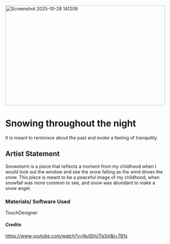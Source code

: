 <img width="497" height="311" alt="Screenshot 2025-10-28 141208" src="https://github.com/user-attachments/assets/4e92c018-1096-4e67-b1ec-112d1ec263c4" />

# Snowing throughout the night
It is meant to reminisce about the past and evoke a feeling of tranquility.

## Artist Statement
Snowstorm is a piece that reflects a moment from my childhood when I would look out the window and see the snow falling as the wind drives the snow. This piece is meant to be a peaceful image of my childhood, when snowfall was more common to see, and snow was abundant to make a snow angel.

### Materials/ Software Used
TouchDesigner

#### Credits
<https://www.youtube.com/watch?v=NuIShUTg3nI&t=781s>
